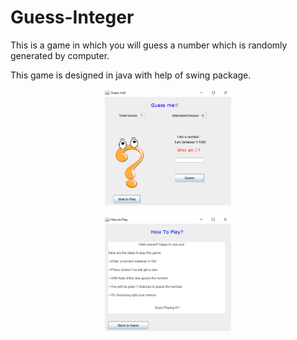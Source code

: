 # Guess-Integer

This is a game in which you will guess a number which is randomly generated by computer.

This game is designed in java with help of swing package.

<p align="center">
  <img src="gamewindow-1.png" width="40%" height="40%"/>
</p>
<p align="center">
  <img src="gamewindow-2.png" width="40%" height="40%"/>
</p>
